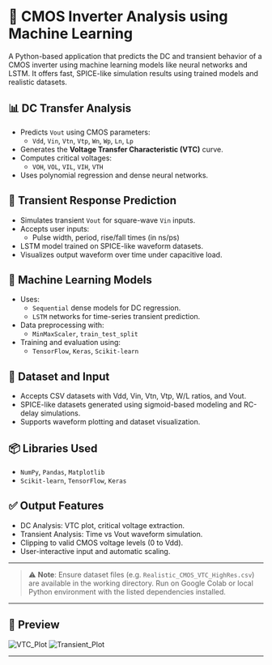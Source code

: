 # 🔌 CMOS Inverter Analysis using Machine Learning

A Python-based application that predicts the DC and transient behavior of a CMOS inverter using machine learning models like neural networks and LSTM. It offers fast, SPICE-like simulation results using trained models and realistic datasets.

## 📊 DC Transfer Analysis
- Predicts `Vout` using CMOS parameters:
  - `Vdd`, `Vin`, `Vtn`, `Vtp`, `Wn`, `Wp`, `Ln`, `Lp`
- Generates the **Voltage Transfer Characteristic (VTC)** curve.
- Computes critical voltages:
  - `VOH`, `VOL`, `VIL`, `VIH`, `VTH`
- Uses polynomial regression and dense neural networks.

## 🔁 Transient Response Prediction
- Simulates transient `Vout` for square-wave `Vin` inputs.
- Accepts user inputs:
  - Pulse width, period, rise/fall times (in ns/ps)
- LSTM model trained on SPICE-like waveform datasets.
- Visualizes output waveform over time under capacitive load.

## 🧠 Machine Learning Models
- Uses:
  - `Sequential` dense models for DC regression.
  - `LSTM` networks for time-series transient prediction.
- Data preprocessing with:
  - `MinMaxScaler`, `train_test_split`
- Training and evaluation using:
  - `TensorFlow`, `Keras`, `Scikit-learn`

## 📁 Dataset and Input
- Accepts CSV datasets with Vdd, Vin, Vtn, Vtp, W/L ratios, and Vout.
- SPICE-like datasets generated using sigmoid-based modeling and RC-delay simulations.
- Supports waveform plotting and dataset visualization.

## 📦 Libraries Used
- `NumPy`, `Pandas`, `Matplotlib`
- `Scikit-learn`, `TensorFlow`, `Keras`

## ✅ Output Features
- DC Analysis: VTC plot, critical voltage extraction.
- Transient Analysis: Time vs Vout waveform simulation.
- Clipping to valid CMOS voltage levels (0 to Vdd).
- User-interactive input and automatic scaling.

---

> ⚠️ **Note**: Ensure dataset files (e.g. `Realistic_CMOS_VTC_HighRes.csv`) are available in the working directory. Run on Google Colab or local Python environment with the listed dependencies installed.

---

## 📸 Preview
![VTC_Plot](https://github.com/user-attachments/assets/example-vtc-plot.png)
![Transient_Plot](https://github.com/user-attachments/assets/example-transient-plot.png)

---
